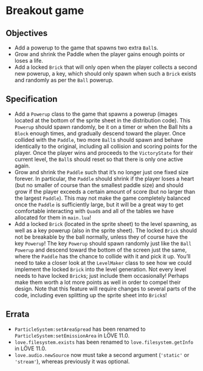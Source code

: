 # Breakout game

## Objectives

-     
    Add a powerup to the game that spawns two extra  `Ball`s.
-   Grow and shrink the Paddle when the player gains enough points or loses a life.
-   Add a locked  `Brick`  that will only open when the player collects a second new powerup, a key, which should only spawn when such a  `Brick`  exists and randomly as per the  `Ball`  powerup.

## Specification

-   Add a  `Powerup`  class to the game that spawns a powerup (images located at the bottom of the sprite sheet in the distribution code). This  `Powerup`  should spawn randomly, be it on a timer or when the Ball hits a  `Block`  enough times, and gradually descend toward the player. Once collided with the  `Paddle`, two more  `Ball`s should spawn and behave identically to the original, including all collision and scoring points for the player. Once the player wins and proceeds to the  `VictoryState`  for their current level, the  `Ball`s should reset so that there is only one active again.
-   Grow and shrink the  `Paddle`  such that it’s no longer just one fixed size forever. In particular, the  `Paddle`  should shrink if the player loses a heart (but no smaller of course than the smallest paddle size) and should grow if the player exceeds a certain amount of score (but no larger than the largest  `Paddle`). This may not make the game completely balanced once the  `Paddle`  is sufficiently large, but it will be a great way to get comfortable interacting with  `Quad`s and all of the tables we have allocated for them in  `main.lua`!
-   Add a locked  `Brick`  (located in the sprite sheet) to the level spawning, as well as a key powerup (also in the sprite sheet). The locked  `Brick`  should not be breakable by the ball normally, unless they of course have the key  `Powerup`! The key  `Powerup`  should spawn randomly just like the  `Ball`  `Powerup`  and descend toward the bottom of the screen just the same, where the  `Paddle`  has the chance to collide with it and pick it up. You’ll need to take a closer look at the  `LevelMaker`  class to see how we could implement the locked  `Brick`  into the level generation. Not every level needs to have locked  `Brick`s; just include them occasionally! Perhaps make them worth a lot more points as well in order to compel their design. Note that this feature will require changes to several parts of the code, including even splitting up the sprite sheet into  `Brick`s!

## Errata

-   `ParticleSystem:setAreaSpread`  has been renamed to  `ParticleSystem:setEmissionArea`  in LÖVE 11.0.
-   `love.filesystem.exists`  has been renamed to  `love.filesystem.getInfo`  in LÖVE 11.0.
-   `love.audio.newSource`  now must take a second argument (`'static'`  or  `'stream'`), whereas previously it was optional.